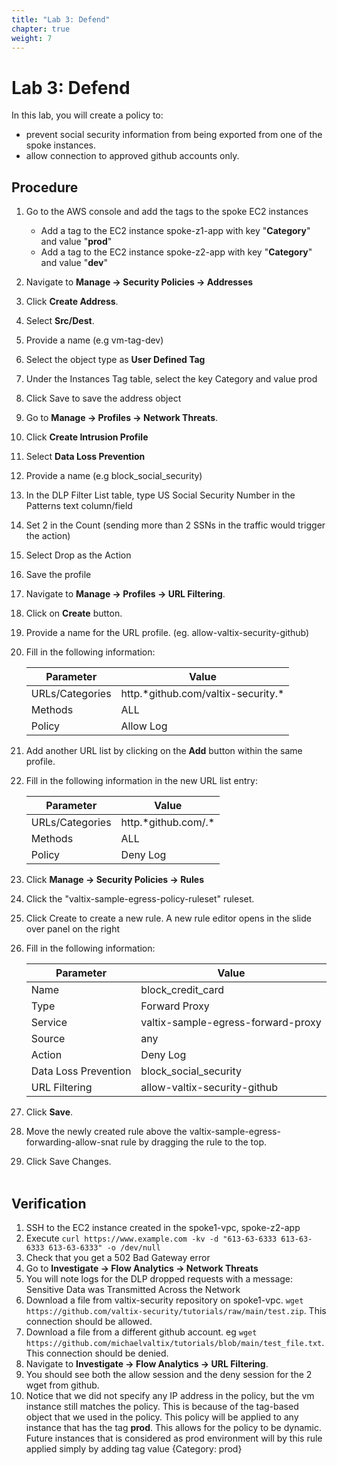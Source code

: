 ```yaml
---
title: "Lab 3: Defend"
chapter: true
weight: 7
---
```


# Lab 3: Defend

In this lab, you will create a policy to:
  * prevent social security information from being exported from one of the spoke instances. 
  * allow connection to approved github accounts only.

## Procedure

1. Go to the AWS console and add the tags to the spoke EC2 instances

   * Add a tag to the EC2 instance spoke-z1-app with key "**Category**" and value "**prod**"
   * Add a tag to the EC2 instance spoke-z2-app with key "**Category**" and value "**dev**"

2. Navigate to **Manage -> Security Policies -> Addresses**
3. Click **Create Address**.
4. Select **Src/Dest**.
5. Provide a name (e.g vm-tag-dev)
6. Select the object type as **User Defined Tag**
7. Under the Instances Tag table, select the key Category and value prod
8. Click Save to save the address object
9. Go to **Manage -> Profiles -> Network Threats**.
10. Click **Create Intrusion Profile**
11. Select **Data Loss Prevention**
12. Provide a name (e.g block_social_security)
13. In the DLP Filter List table, type US Social Security Number in the Patterns text column/field
14. Set 2 in the Count (sending more than 2 SSNs in the traffic would trigger the action)
15. Select Drop as the Action
16. Save the profile
17. Navigate to **Manage -> Profiles -> URL Filtering**.
18. Click on **Create** button.
19. Provide a name for the URL profile. (eg. allow-valtix-security-github)
20. Fill in the following information:

     Parameter | Value
     ----------|----------
     URLs/Categories | http.\*github.com/valtix-security.\*
     Methods | ALL
     Policy | Allow Log

21. Add another URL list by clicking on the **Add** button within the same profile.
22. Fill in the following information in the new URL list entry:

     Parameter | Value
     ----------|----------
     URLs/Categories | http.\*github.com/.\*
     Methods | ALL
     Policy | Deny Log

23. Click **Manage -> Security Policies -> Rules**
24. Click the "valtix-sample-egress-policy-ruleset" ruleset.
25. Click Create to create a new rule.  A new rule editor opens in the slide over panel on the right
26. Fill in the following information:

     Parameter| Value
     ---------|------
     Name | block_credit_card
     Type | Forward Proxy
     Service | valtix-sample-egress-forward-proxy
     Source | any
     Action | Deny Log
     Data Loss Prevention | block_social_security
     URL Filtering | allow-valtix-security-github

27. Click **Save**.
28. Move the newly created rule above the valtix-sample-egress-forwarding-allow-snat rule by dragging the rule to the top.
29. Click Save Changes.
<br><br>

## Verification

1. SSH to the EC2 instance created in the spoke1-vpc, spoke-z2-app
2. Execute `curl https://www.example.com -kv -d "613-63-6333 613-63-6333 613-63-6333" -o /dev/null`
3. Check that you get a 502 Bad Gateway error
4. Go to **Investigate -> Flow Analytics -> Network Threats**
5. You will note logs for the DLP dropped requests with a message: Sensitive Data was Transmitted Across the Network
6. Download a file from valtix-security repository on spoke1-vpc. `wget https://github.com/valtix-security/tutorials/raw/main/test.zip`. This connection should be allowed.
7. Download a file from a different github account. eg `wget https://github.com/michaelvaltix/tutorials/blob/main/test_file.txt`. This connection should be denied.
8. Navigate to **Investigate -> Flow Analytics -> URL Filtering**.
9. You should see both the allow session and the deny session for the 2 wget from github.
10. Notice that we did not specify any IP address in the policy, but the vm instance still matches the policy. This is because of the tag-based object that we used in the policy. This policy will be applied to any instance that has the tag **prod**. This allows for the policy to be dynamic. Future instances that is considered as prod environment will by this rule applied simply by adding tag value {Category: prod}  
